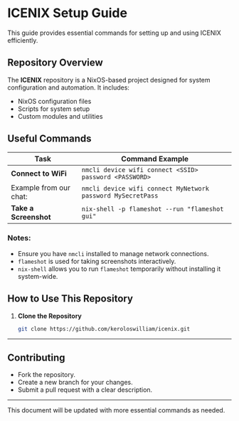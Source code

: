 # ICENIX Setup Guide

This guide provides essential commands for setting up and using ICENIX efficiently.

## Repository Overview

The **ICENIX** repository is a NixOS-based project designed for system configuration and automation. It includes:
- NixOS configuration files
- Scripts for system setup
- Custom modules and utilities

## Useful Commands

| Task                          | Command Example |
|-------------------------------|----------------|
| **Connect to WiFi**           | `nmcli device wifi connect <SSID> password <PASSWORD>` |
| Example from our chat:        | `nmcli device wifi connect MyNetwork password MySecretPass` |
| **Take a Screenshot**         | `nix-shell -p flameshot --run "flameshot gui"` |

### Notes:
- Ensure you have `nmcli` installed to manage network connections.
- `flameshot` is used for taking screenshots interactively.
- `nix-shell` allows you to run `flameshot` temporarily without installing it system-wide.

## How to Use This Repository

1. **Clone the Repository**
   ```sh
   git clone https://github.com/keroloswilliam/icenix.git
   ```

---

## Contributing
- Fork the repository.
- Create a new branch for your changes.
- Submit a pull request with a clear description.

---

This document will be updated with more essential commands as needed.
